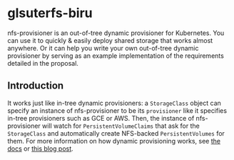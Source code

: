 # glsuterfs-biru 

nfs-provisioner is an out-of-tree dynamic provisioner for Kubernetes. You can use it to quickly & easily deploy shared storage that works almost anywhere. 
Or it can help you write your own out-of-tree dynamic provisioner by serving as an example implementation of the requirements detailed in the proposal. 

## Introduction

It works just like in-tree dynamic provisioners: a `StorageClass` object can specify an instance of nfs-provisioner to be its `provisioner` like it specifies in-tree provisioners such as GCE or AWS. Then, the instance of nfs-provisioner will watch for `PersistentVolumeClaims` that ask for the `StorageClass` and automatically create NFS-backed `PersistentVolumes` for them. For more information on how dynamic provisioning works, see [the docs](http://kubernetes.io/docs/user-guide/persistent-volumes/) or [this blog post](http://blog.kubernetes.io/2016/10/dynamic-provisioning-and-storage-in-kubernetes.html).

